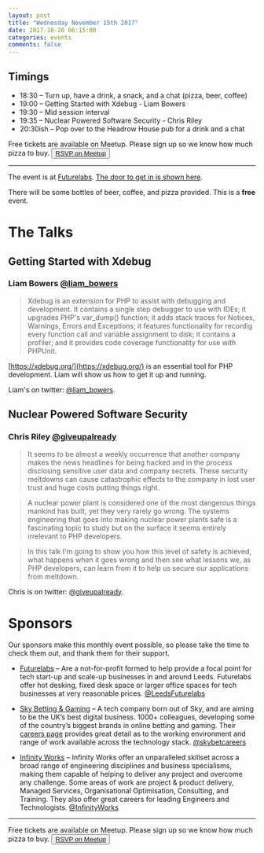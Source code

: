 ```yaml
---
layout: post
title: "Wednesday November 15th 2017"
date: 2017-10-20 06:15:00
categories: events
comments: false
---
```


## Timings
* 18:30 – Turn up, have a drink, a snack, and a chat (pizza, beer, coffee)
* 19:00 – Getting Started with Xdebug - Liam Bowers
* 19:30 – Mid session interval
* 19:35 – Nuclear Powered Software Security - Chris Riley
* 20:30ish – Pop over to the Headrow House pub for a drink and a chat

Free tickets are available on Meetup. Please sign up so we know how much pizza to buy. <button>[RSVP on Meetup](https://www.meetup.com/leedsphp/events/243229243/)</button>

<hr/>

The event is at [Futurelabs](http://futurelabs.org.uk/). [The door to get in is shown here](https://lh3.googleusercontent.com/w3nc7HPVD3srV3MMi1iQV-Zj2Ojnb5XvdX7U5g6f_7Wl1xFGNE_gbzoiAwxZdOjLieTEqb18YHaAwWUra4Yx0RjA1).

There will be some bottles of beer, coffee, and pizza provided. This is a **free** event.

# The Talks

## Getting Started with Xdebug
### Liam Bowers [@liam_bowers](https://twitter.com/liam_bowers)

> Xdebug is an extension for PHP to assist with debugging and development. It contains a single step debugger to use with IDEs; it upgrades PHP's var_dump() function; it adds stack traces for Notices, Warnings, Errors and Exceptions; it features functionality for recordig every function call and variable assignment to disk; it contains a profiler; and it provides code coverage functionality for use with PHPUnit.

[https://xdebug.org/](https://xdebug.org/) is an essential tool for PHP development. Liam will show us how to get it up and running.

Liam's on twitter: [@liam_bowers](https://twitter.com/liam_bowers).

## Nuclear Powered Software Security
### Chris Riley [@giveupalready](https://twitter.com/giveupalready)

> It seems to be almost a weekly occurrence that another company makes the news headlines for being hacked and in the process disclosing sensitive user data and company secrets. These security meltdowns can cause catastrophic effects to the company in lost user trust and huge costs putting things right. 

> A nuclear power plant is considered one of the most dangerous things mankind has built, yet they very rarely go wrong. The systems engineering that goes into making nuclear power plants safe is a fascinating topic to study but on the surface it seems entirely irrelevant to PHP developers. 

> In this talk I'm going to show you how this level of safety is achieved, what happens when it goes wrong and then see what lessons we, as PHP developers, can learn from it to help us secure our applications from meltdown.

Chris is on twitter: [@giveupalready](https://twitter.com/giveupalready).

# Sponsors

Our sponsors make this monthly event possible, so please take the time to check them out, and thank them for their support.

* [Futurelabs](http://futurelabs.org.uk/) – Are a not-for-profit formed to help provide a focal point for tech start-up and scale-up businesses in and around Leeds. Futurelabs offer hot desking, fixed desk space or larger office spaces for tech businesses at very reasonable prices. [@LeedsFuturelabs](https://twitter.com/LeedsFuturelabs)

* [Sky Betting & Gaming](http://skybetcareers.com/about-us) – A tech company born out of Sky, and are aiming to be the UK’s best digital business. 1000+ colleagues, developing some of the country’s biggest brands in online betting and gaming. Their [careers page](http://skybetcareers.com/) provides great detail as to the working environment and range of work available across the technology stack. [@skybetcareers](https://twitter.com/skybetcareers)

* [Infinity Works](https://www.infinityworks.com/) – Infinity Works offer an unparalleled skillset across a broad range of engineering disciplines and business specialisms, making them capable of helping to deliver any project and overcome any challenge. Some areas of work are project & product delivery, Managed Services, Organisational Optimisation, Consulting, and Training. They also offer great careers for leading Engineers and Technologists. [@InfinityWorks](https://twitter.com/InfinityWorks)

<hr/>

Free tickets are available on Meetup. Please sign up so we know how much pizza to buy. <button>[RSVP on Meetup](https://www.meetup.com/leedsphp/events/243229243/)</button>
